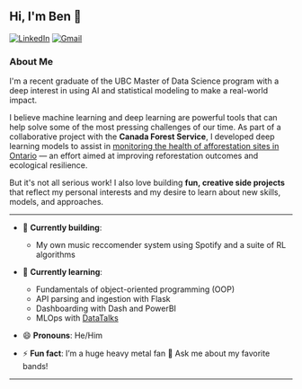 ## Hi, I'm Ben 👋

[![LinkedIn](https://img.shields.io/badge/linkedin-%230077B5.svg?style=for-the-badge&logo=linkedin&logoColor=white)](https://www.linkedin.com/in/benjamin-frizzell-843436309/)
[![Gmail](https://img.shields.io/badge/Gmail-D14836?style=for-the-badge&logo=gmail&logoColor=white)](mailto:benjamin.frizzell01@gmail.com)


### About Me

I'm a recent graduate of the UBC Master of Data Science program with a deep interest in using AI and statistical modeling to make a real-world impact.

I believe machine learning and deep learning are powerful tools that can help solve some of the most pressing challenges of our time. As part of a collaborative project with the **Canada Forest Service**, I developed deep learning models to assist in [monitoring the health of afforestation sites in Ontario](https://github.com/ptompalski/MDSAfforestationMonitoring) — an effort aimed at improving reforestation outcomes and ecological resilience.

But it's not all serious work! I also love building **fun, creative side projects** that reflect my personal interests and my desire to learn about new skills, models, and approaches.

---

- 🔭 **Currently building**:
  - My own music reccomender system using Spotify and a suite of RL algorithms

- 🌱 **Currently learning**:
  - Fundamentals of object-oriented programming (OOP)
  - API parsing and ingestion with Flask
  - Dashboarding with Dash and PowerBI
  - MLOps with [DataTalks](https://github.com/DataTalksClub/mlops-zoomcamp)

- 😄 **Pronouns**: He/Him  
- ⚡ **Fun fact**: I’m a huge heavy metal fan 🤘 Ask me about my favorite bands!

---
